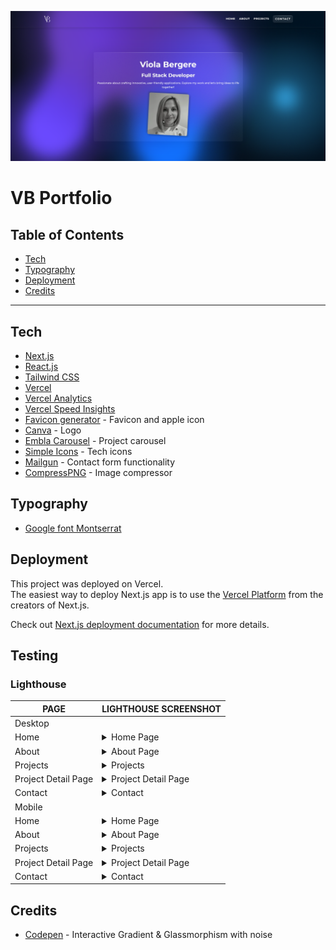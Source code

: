 ![image](./public/images/home.png)

# **VB Portfolio**

## Table of Contents

- [Tech](#tech)
- [Typography](#typography)
- [Deployment](#deployment)
- [Credits](#credits)

<hr>

## Tech

- [Next.js](https://nextjs.org/)
- [React.js](https://react.dev/)
- [Tailwind CSS](https://tailwindcss.com/)
- [Vercel](https://vercel.com/)
- [Vercel Analytics](https://vercel.com/docs/analytics)
- [Vercel Speed Insights](https://vercel.com/docs/speed-insights)
- [Favicon generator](https://www.favicon-generator.org/) - Favicon and apple icon
- [Canva](https://www.canva.com/) - Logo
- [Embla Carousel](https://www.embla-carousel.com/) - Project carousel
- [Simple Icons](https://simpleicons.org/) - Tech icons
- [Mailgun](https://www.mailgun.com/) - Contact form functionality
- [CompressPNG](https://compresspng.com/) - Image compressor

## Typography

- [Google font Montserrat](https://fonts.google.com/specimen/Montserrat?vfquery=mont)

## Deployment

This project was deployed on Vercel.<br>
The easiest way to deploy Next.js app is to use the [Vercel Platform](https://vercel.com/new?utm_medium=default-template&filter=next.js&utm_source=create-next-app&utm_campaign=create-next-app-readme) from the creators of Next.js.

Check out [Next.js deployment documentation](https://nextjs.org/docs/app/building-your-application/deploying) for more details.

## Testing

### Lighthouse

|   PAGE                                     | LIGHTHOUSE SCREENSHOT                                     |
|--------------------------------------------|-----------------------------------------------------------|
| Desktop                                  |                                                           |
| Home                                       |<details><summary>Home Page</summary><img src="public/images/desktop-home.png"></details>|
| About                                      |<details><summary>About Page</summary><img src="public/images/desktop-about.png"></details>|
| Projects                                   |<details><summary>Projects</summary><img src="public/images/desktop-projects.png"></details>|
| Project Detail Page                        |<details><summary>Project Detail Page</summary><img src="public/images/desktop-project-page.png"></details>|
| Contact                                    |<details><summary>Contact</summary><img src="public/images/desktop-contact.png"></details>|
| Mobile                                  |                                                           |
| Home                                       |<details><summary>Home Page</summary><img src="public/images/mobile-home.png"></details>|
| About                                      |<details><summary>About Page</summary><img src="public/images/mobile-about.png"></details>|
| Projects                                   |<details><summary>Projects</summary><img src="public/images/mobile-projects.png"></details>|
| Project Detail Page                        |<details><summary>Project Detail Page</summary><img src="public/images/mobile-project-page.png"></details>|
| Contact                                    |<details><summary>Contact</summary><img src="public/images/mobile-contact.png"></details>|

## Credits

- [Codepen](https://codepen.io/Podgro/pen/oNOKYqr) - Interactive Gradient & Glassmorphism with noise
